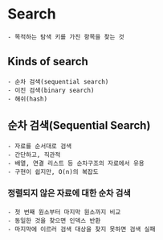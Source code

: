 # Search

    - 목적하는 탐색 키를 가진 항목을 찾는 것

## Kinds of search

    - 순차 검색(sequential search)
    - 이진 검색(binary search)
    - 해쉬(hash)

## 순차 검색(Sequential Search)

    - 자료를 순서대로 검색
    - 간단하고, 직관적
    - 배열, 연결 리스트 등 순차구조의 자료에서 유용
    - 구현이 쉽지만, O(n)의 복잡도

### 정렬되지 않은 자료에 대한 순차 검색

    - 첫 번째 원소부터 마지막 원소까지 비교
    - 동일한 것을 찾으면 인덱스 반환
    - 마지막에 이르러 검색 대상을 찾지 못하면 검색 실패

